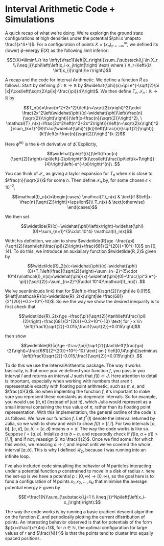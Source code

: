 # Interval Arithmetic Code + Simulations

A quick recap of what we're doing. We're explorign the ground state configurations at high densities under the potential $\phi:x \mapsto \frac1{x^4+1}$. For a configuration of points $X=\left(x_n\right)_{n=-\infty}^\infty$, we defined its (lower) $\phi$-energy $E(X)$ as the following limit inferior:  
```math
E(X)=\liminf_{r \to \infty}\frac1{\left|X_r\right|}\sum_{\substack{i,j \in X_r \\ i\neq j}}\phi\left(\left|x_i-x_j\right|\right) \text{ where } X_r=\left\{i:\ \left|x_{i}\right|\le r\right\}
```

A recap and the code for Interval Arithmetic.
We define a function $\widetilde{R}$ as follows: Start by defining $\widehat{\phi}:\mathbb{R} \to \mathbb{R}$ by $\widehat{\phi}(x)=\pi e^{-\sqrt{2}\pi |x|}\cos\left(\sqrt{2}\pi|x|-\frac{\pi}{4}\right)$. We then define $T_n,\mathcal{T}_n:\mathbb{R} \to \mathbb{R}$ by
```math
T_n(x)=\frac{n^2+2x^2}{\left(n+\sqrt{2}x\right)^2}\cdot \frac{2x^2\left(\widehat{\phi}(x)-\widehat{\phi}\left(\frac{n}{\sqrt{2}}\right)\right)}{\left(x-\frac{n}{\sqrt{2}}\right)^2}, \ \mathcal{T}_n(x)=\frac{2x^2\left(n^2+2x^2\right)}{\left(n+\sqrt{2}x\right)^2 }\sum_{k=1}^{9}\frac{\widehat{\phi}^{(k)}\left(\frac{n}{\sqrt{2}}\right)}{k!}\left(x-\frac{n}{\sqrt{2}}\right)^{k-2}
```
Here $\widehat{\phi}^{(k)}$ is the $k$-th derivative of $\widehat{\phi}$. Explicitly,
```math
\widehat{\phi}^{(k)}\left(\frac{n}{\sqrt{2}}\right)=\pi\left(-2\pi\right)^{k}\cos\left(\frac{\pi\left(k+1\right)}{4}\right)\left(-e^{-\pi}\right)^{n}\ .
```
 You can think of $\mathcal{T_n}$ as giving a taylor expansion for $T_n$ when $x$ is close to $\frac{n}{\sqrt{2}}$ for some $n$. Then define $\mathcal{I}_n$ by, for some chosen $\epsilon<10^{-2}$, 
```math
\mathcal{I}_n(x)=\begin{cases}
			\mathcal{T}_n(x) & \text{if $\left|x-\frac{n}{\sqrt{2}}\right|<\epsilon$}\\
            T_n(x) & \text{otherwise}
		 \end{cases}
```
We then set 
```math
\widetilde{R}(x)=\widehat{\phi}\left(x\right)-\widehat{\phi}(0)+\sum_{n=1}^{5\cdot 10^4} \mathcal{I}_n(x)
```
Witht his definition, we aim to show $\widetilde{R}\ge  -\frac{\pi}{\sqrt{2}}\tanh\left(\frac{\pi}{2}\right)+\frac{681}{2^{20}}+10^{-10}$ on $[0,14]$. To do this, we introduce an auxialiary function $\widetilde{R_2}$ given by
```math
\widetilde{R}_2(x):=\widehat{\phi}(x)-\widehat{\phi}(0)+T_1\left(\frac1{\sqrt{2}}\right)+\sum_{n=2}^{5\cdot 10^4}\mathcal{I}_n(x)=\widehat{\phi}(x)-\widehat{\phi}(0)+\frac{\pi^3 e^{-\pi}}{\sqrt{2}}+\sum_{n=2}^{5\cdot 10^4}\mathcal{I}_n(x)\ .
```
We've seen(inlcude link) that for $\left|x-\frac1{\sqrt{2}}\right|\le 0.015$, $\left|\mathcal{R}(x)-\widetilde{R}_2(x)\right|\le \frac{681}{2^{20}}+0.2+10^{-10}$. So we the way we show the desired inequality is to first check that 
```math
\widetilde{R}_2(x)\ge -\frac{\pi}{\sqrt{2}}\tanh\left(\frac{\pi}{2}\right)+\frac{681}{2^{20}}+0.2+10^{-10} \text{ for } x \in \left[\frac1{\sqrt{2}}-0.015,\frac1{\sqrt{2}}+0.015\right]
```
then show 
```math
\widetilde{R}(x)\ge  -\frac{\pi}{\sqrt{2}}\tanh\left(\frac{\pi}{2}\right)+\frac{681}{2^{20}}+10^{-10} \text{ on } \left[0,14\right]\setminus \left[\frac1{\sqrt{2}}-0.015,\frac1{\sqrt{2}}+0.015\right]\ .
```
To do this we use the IntervalArithemtic package. The way it works basically, is that once you've defined your function $f$, you pass in you interval $I$ and returns an interval $J$ such that $f\left(I\right)\subset J$. Here attention to detail is important, especially when working with numbers that aren't representable exactly with floating point arithmetic, such as $\pi$, $e$, and $\frac{4}{3}$. So when implenting the function $f$, it's important to make sure you represent these constants as degenrate intervals. So for example, you would use $[\pi,\pi]$ (instead of just $\pi$), which Julia would represent as a small interval containing the true value of $\pi$, rather than its floating point representation. With this implementation, the general outline of the code is as follows. We have our function $f$. Let $f^*(I)$ denote the interval returned by Julia, so we wish to show  and wish to show $f\left(I\right)> [l,l]$. For two intervals $[a,b]$, $[c,d]$, $[a,b]>[c,d]$ means $a>d$. The way the code works is like so. Suppose $I=[a,b]$. Intialize $d$ to $b-a$, and repeatedly check if $f\left([a,a+d]\right)>[l,l]$, and if not, reassign $l \to \frac{l}{2}$. Once we find some $l$ for which this works, we reassing $a \to l$, and repeat until we've covered the whole interval $[a,b]$. This is why I defined $\mathcal{R}_2$, because I was running into an infinite loop.


I've also included code simualting the behavior of $N$ particles interacting under a potential function $p$ constrained to move in a disk of radius $r$. here the set-up is we have a potential $p:[0,\infty) \to [0,\infty)$, so the goal here is to fund a configuration of $N$ points $x_1,x_2, . . . , x_N$ that minimise the average potential energy $E$ given by 
```math
E=\frac1{N}\sum_{\substack{i,j=1 \\ i\neq j}}^Np\left(\left|x_i-x_j\right|\right).
```
The way the code works is by running a basic gradient descent algorithm on the function $E$, and periodically plotting the current dfistribution of points. An interesting behavior observed is that for potentials of the form $p(x)=\frac1{x^{4n}+1}$, for $n \in \mathbb{N}$, the optimal configuration for large values of $r$ and $\frac{N}{r}$ is that the points tend to cluster into equally spaced positions. 

